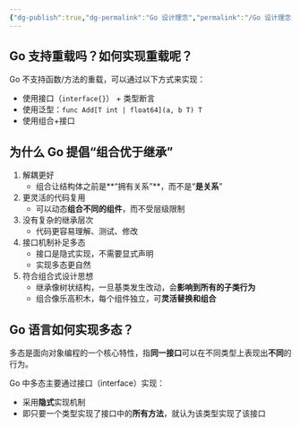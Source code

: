 ```yaml
---
{"dg-publish":true,"dg-permalink":"Go 设计理念","permalink":"/Go 设计理念/"}
---
```



## Go 支持重载吗？如何实现重载呢？

Go 不支持函数/方法的重载，可以通过以下方式来实现：
- 使用接口（`interface{}`） + 类型断言
- 使用泛型：`func Add[T int | float64](a, b T) T`
- 使用组合+接口

## 为什么 Go 提倡“组合优于继承”

1. 解耦更好
	- 组合让结构体之前是**“拥有关系”**，而不是“**是关系**”
2. 更灵活的代码复用
	- 可以动态**组合不同的组件**，而不受层级限制
3. 没有复杂的继承层次
	- 代码更容易理解、测试、修改
4. 接口机制补足多态
	- 接口是隐式实现，不需要显式声明
	- 实现多态更自然
5. 符合组合式设计思想
	- 继承像树状结构，一旦基类发生改动，会**影响到所有的子类行为**
	- 组合像乐高积木，每个组件独立，可**灵活替换和组合**

## Go 语言如何实现多态？

多态是面向对象编程的一个核心特性，指**同一接口**可以在不同类型上表现出**不同**的行为。

Go 中多态主要通过接口（interface）实现：
- 采用**隐式**实现机制
- 即只要一个类型实现了接口中的**所有方法**，就认为该类型实现了该接口